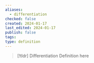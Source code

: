 ```yaml
---
aliases:
  - differentiation
checked: false
created: 2024-01-17
last_edited: 2024-01-17
publish: false
tags: 
type: definition
---
```

>[!tldr] Differentiation
>Definition here

